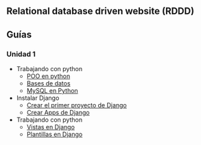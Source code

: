 ## Relational database driven website (RDDD)

## Guías

### Unidad 1
* Trabajando con python 
  * [POO en python](guias/poo-python.md)
  * [Bases de datos](guias/bases-de-datos.md)
  * [MySQL en Python](guias/mysql-python.md)
* Instalar Django 
  * [Crear el primer proyecto de Django](guias/primer-proyecto-Django.md)
  * [Crear Apps de Django](guias/apps-Django.md)
* Trabajando con python 
  * [Vistas en Django](guias/vistas-Django.md)
  * [Plantillas en Django](guias/plantillas-Django.md)
